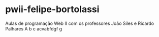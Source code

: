 # pwii-felipe-bortolassi
Aulas de programação Web II com os professores João Siles e Ricardo Palhares
A 
b 
c
acvabfdgf
g